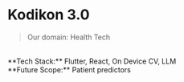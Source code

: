 # Kodikon 3.0

> Our domain: Health Tech
<br>
**Tech Stack:** Flutter, React, On Device CV, LLM
<br>
**Future Scope:** Patient predictors
